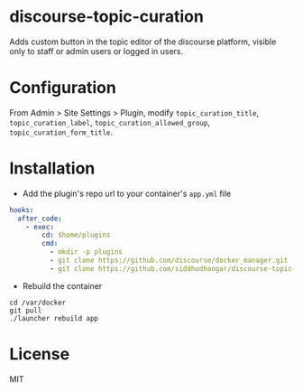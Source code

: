 discourse-topic-curation
=======================

Adds custom button in the topic editor of the discourse platform, visible only to staff or admin users or logged in users.

Configuration
=====

From Admin > Site Settings > Plugin, modify `topic_curation_title`, `topic_curation_label`, `topic_curation_allowed_group`, `topic_curation_form_title`.

Installation
============

* Add the plugin's repo url to your container's `app.yml` file

```yml
hooks:
  after_code:
    - exec:
        cd: $home/plugins
        cmd:
          - mkdir -p plugins
          - git clone https://github.com/discourse/docker_manager.git
          - git clone https://github.com/siddhudhangar/discourse-topic-curation.git
```

* Rebuild the container

```
cd /var/docker
git pull
./launcher rebuild app
```

License
=======
MIT
